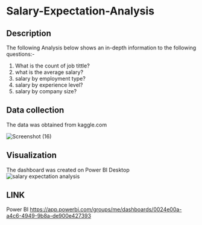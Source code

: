 # Salary-Expectation-Analysis
## Description

The following Analysis below shows an in-depth information to the following questions:-
1. What is the count of job tittle?
2. what is the average salary?
3. salary by employment type?
4. salary by experience level?
5. salary by company size?

## Data collection

The data was obtained from kaggle.com

![Screenshot (16)](https://user-images.githubusercontent.com/112221807/187085427-6157ee57-0b92-4e0b-b949-602f1dc02f9b.png)

## Visualization 

The dashboard was created on Power BI Desktop
![salary expectation analysis](https://user-images.githubusercontent.com/112221807/187085245-1634c253-c7ca-40ae-8d2f-0f06ba335edc.png)

## LINK 
 Power BI https://app.powerbi.com/groups/me/dashboards/0024e00a-a4c6-4949-9b8a-de900e427393
